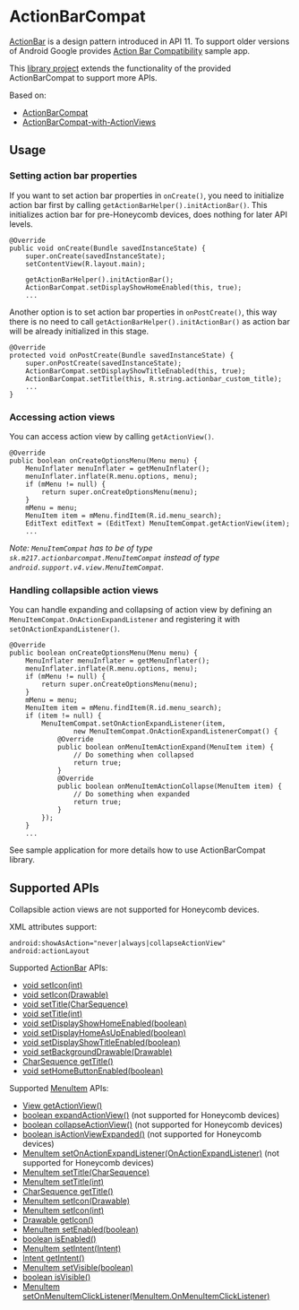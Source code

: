 # ActionBarCompat #
[ActionBar](http://developer.android.com/guide/topics/ui/actionbar.html) is a design pattern introduced in API 11. To support older versions of Android Google provides [Action Bar Compatibility](http://developer.android.com/resources/samples/ActionBarCompat/index.html) sample app.

This [library project](http://developer.android.com/guide/developing/projects/projects-eclipse.html#ReferencingLibraryProject) extends the functionality of the provided ActionBarCompat to support more APIs.

Based on:

* [ActionBarCompat](http://developer.android.com/resources/samples/ActionBarCompat/index.html)
* [ActionBarCompat-with-ActionViews](https://github.com/bookwormat/ActionBarCompat-with-ActionViews)

## Usage ##

### Setting action bar properties ###
If you want to set action bar properties in `onCreate()`, you need to initialize action bar first by calling `getActionBarHelper().initActionBar()`. This initializes action bar for pre-Honeycomb devices, does nothing for later API levels.

    @Override
    public void onCreate(Bundle savedInstanceState) {
        super.onCreate(savedInstanceState);
        setContentView(R.layout.main);

        getActionBarHelper().initActionBar();
        ActionBarCompat.setDisplayShowHomeEnabled(this, true);
        ...

Another option is to set action bar properties in `onPostCreate()`, this way there is no need to call `getActionBarHelper().initActionBar()` as action bar will be already initialized in this stage.

    @Override
    protected void onPostCreate(Bundle savedInstanceState) {
        super.onPostCreate(savedInstanceState);
        ActionBarCompat.setDisplayShowTitleEnabled(this, true);
        ActionBarCompat.setTitle(this, R.string.actionbar_custom_title);
        ...
    }

### Accessing action views ###

You can access action view by calling `getActionView()`.

    @Override
    public boolean onCreateOptionsMenu(Menu menu) {
        MenuInflater menuInflater = getMenuInflater();
        menuInflater.inflate(R.menu.options, menu);
        if (mMenu != null) {
            return super.onCreateOptionsMenu(menu);
        }
        mMenu = menu;
        MenuItem item = mMenu.findItem(R.id.menu_search);
        EditText editText = (EditText) MenuItemCompat.getActionView(item);
        ...
*Note: `MenuItemCompat` has to be of type `sk.m217.actionbarcompat.MenuItemCompat` instead of type `android.support.v4.view.MenuItemCompat`.*

### Handling collapsible action views ###

You can handle expanding and collapsing of action view by defining an `MenuItemCompat.OnActionExpandListener` and registering it with `setOnActionExpandListener()`.

    @Override
    public boolean onCreateOptionsMenu(Menu menu) {
        MenuInflater menuInflater = getMenuInflater();
        menuInflater.inflate(R.menu.options, menu);
        if (mMenu != null) {
            return super.onCreateOptionsMenu(menu);
        }
        mMenu = menu;
        MenuItem item = mMenu.findItem(R.id.menu_search);
        if (item != null) {
            MenuItemCompat.setOnActionExpandListener(item,
                    new MenuItemCompat.OnActionExpandListenerCompat() {
                @Override
                public boolean onMenuItemActionExpand(MenuItem item) {
                    // Do something when collapsed
                    return true;
                }
                @Override
                public boolean onMenuItemActionCollapse(MenuItem item) {
                    // Do something when expanded
                    return true;
                }
            });
        }
        ...

See sample application for more details how to use ActionBarCompat library.

## Supported APIs ##

Collapsible action views are not supported for Honeycomb devices.

XML attributes support:

    android:showAsAction="never|always|collapseActionView"
    android:actionLayout

Supported [ActionBar](http://developer.android.com/reference/android/app/ActionBar.html) APIs:

* [void setIcon(int)](http://developer.android.com/reference/android/app/ActionBar.html#setIcon%28int%29)
* [void setIcon(Drawable)](http://developer.android.com/reference/android/app/ActionBar.html#setIcon%28android.graphics.drawable.Drawable%29)
* [void setTitle(CharSequence)](http://developer.android.com/reference/android/app/ActionBar.html#setTitle%28java.lang.CharSequence%29)
* [void setTitle(int)](http://developer.android.com/reference/android/app/ActionBar.html#setTitle%28int%29)
* [void setDisplayShowHomeEnabled(boolean)](http://developer.android.com/reference/android/app/ActionBar.html#setDisplayShowHomeEnabled%28boolean%29)
* [void setDisplayHomeAsUpEnabled(boolean)](http://developer.android.com/reference/android/app/ActionBar.html#setDisplayHomeAsUpEnabled%28boolean%29)
* [void setDisplayShowTitleEnabled(boolean)](http://developer.android.com/reference/android/app/ActionBar.html#setDisplayShowTitleEnabled%28boolean%29)
* [void setBackgroundDrawable(Drawable)](http://developer.android.com/reference/android/app/ActionBar.html#setBackgroundDrawable%28android.graphics.drawable.Drawable%29)
* [CharSequence getTitle()](http://developer.android.com/reference/android/app/ActionBar.html#getTitle%28%29)
* [void setHomeButtonEnabled(boolean)](http://developer.android.com/reference/android/app/ActionBar.html#setHomeButtonEnabled%28boolean%29)

Supported [MenuItem](http://developer.android.com/reference/android/view/MenuItem.html) APIs:

* [View getActionView()](http://developer.android.com/reference/android/view/MenuItem.html#getActionView%28%29)
* [boolean expandActionView()](http://developer.android.com/reference/android/view/MenuItem.html#expandActionView%28%29) (not supported for Honeycomb devices)
* [boolean collapseActionView()](http://developer.android.com/reference/android/view/MenuItem.html#collapseActionView%28%29) (not supported for Honeycomb devices)
* [boolean isActionViewExpanded()](http://developer.android.com/reference/android/view/MenuItem.html#isActionViewExpanded%28%29) (not supported for Honeycomb devices)
* [MenuItem setOnActionExpandListener(OnActionExpandListener)](http://developer.android.com/reference/android/view/MenuItem.html#setOnActionExpandListener%28android.view.MenuItem.OnActionExpandListener%29) (not supported for Honeycomb devices)
* [MenuItem setTitle(CharSequence)](http://developer.android.com/reference/android/view/MenuItem.html#setTitle%28java.lang.CharSequence%29)
* [MenuItem setTitle(int)](http://developer.android.com/reference/android/view/MenuItem.html#setTitle%28int%29)
* [CharSequence getTitle()](http://developer.android.com/reference/android/view/MenuItem.html#getTitle%28%29)
* [MenuItem setIcon(Drawable)](http://developer.android.com/reference/android/view/MenuItem.html#setIcon%28android.graphics.drawable.Drawable%29)
* [MenuItem setIcon(int)](http://developer.android.com/reference/android/view/MenuItem.html#setIcon%28int%29)
* [Drawable getIcon()](http://developer.android.com/reference/android/view/MenuItem.html#getIcon%28%29)
* [MenuItem setEnabled(boolean)](http://developer.android.com/reference/android/view/MenuItem.html#setEnabled%28boolean%29)
* [boolean isEnabled()](http://developer.android.com/reference/android/view/MenuItem.html#isEnabled%28%29)
* [MenuItem setIntent(Intent)](http://developer.android.com/reference/android/view/MenuItem.html#setIntent%28android.content.Intent%29)
* [Intent getIntent()](http://developer.android.com/reference/android/view/MenuItem.html#getIntent%28%29)
* [MenuItem setVisible(boolean)](http://developer.android.com/reference/android/view/MenuItem.html#setVisible%28boolean%29)
* [boolean isVisible()](http://developer.android.com/reference/android/view/MenuItem.html#isVisible%28%29)
* [MenuItem setOnMenuItemClickListener(MenuItem.OnMenuItemClickListener)](http://developer.android.com/reference/android/view/MenuItem.html#setOnMenuItemClickListener%28android.view.MenuItem.OnMenuItemClickListener%29)

